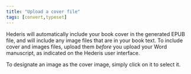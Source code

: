 ```yaml
---
title: "Upload a cover file"
tags: [convert,typeset]
---
```

 
<html><body><section data-type="chapter" class="hsecchapter" data-hederis-type="hsecchapter" id="upload-a-cover" data-pi-attrs="id: upload-a-cover; data-tags: convert,typeset;" role="doc-chapter" data-tags="convert,typeset" data-author-name=" " data-book-title=" " title="Upload a cover file"><p class="hblkp" data-hederis-type="hblkp" id="pODzaW2FY">Hederis will automatically include your book cover in the generated EPUB file, and will include any image files that are in your book text. To include cover and images files, upload them <em data-hederis-type="hspanem" id="peV8mDWpu">before </em>you upload your Word manuscript, as indicated on the Hederis user interface.</p><p class="hblkp" data-hederis-type="hblkp" id="pLBlxAabS">To designate an image as the cover image, simply click on it to select it.</p></section></body></html>
